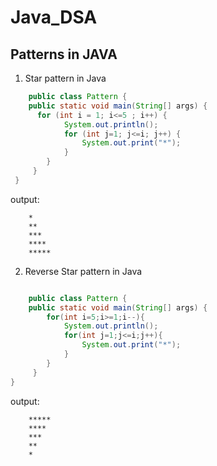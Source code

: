# Java_DSA


## Patterns in JAVA 

1. Star pattern in Java

```java
    public class Pattern {
    public static void main(String[] args) {
      for (int i = 1; i<=5 ; i++) {
            System.out.println();
            for (int j=1; j<=i; j++) {
                System.out.print("*");
            }
        }
     }
 }

```

output:

        *
        **
        ***
        ****
        *****  
        
2. Reverse Star pattern in Java
```java

    public class Pattern {
    public static void main(String[] args) {
        for(int i=5;i>=1;i--){
            System.out.println();
            for(int j=1;j<=i;j++){
                System.out.print("*");
            }
        }
     }
}

```

 output:

        *****
        ****
        ***
        **
        *   
